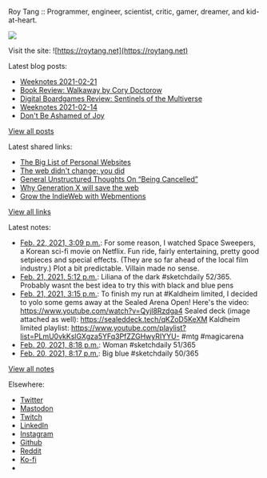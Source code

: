 Roy Tang :: Programmer, engineer, scientist, critic, gamer, dreamer, and kid-at-heart.

![](https://roytang.net/static/img/profile.jpg)

Visit the site: ![https://roytang.net](https://roytang.net)

Latest blog posts:

- [Weeknotes 2021-02-21](https://roytang.net/2021/02/weeknotes-2021-02-21/)
- [Book Review: Walkaway by Cory Doctorow](https://roytang.net/2021/02/walkaway/)
- [Digital Boardgames Review: Sentinels of the Multiverse](https://roytang.net/2021/02/sentinels-multiverse/)
- [Weeknotes 2021-02-14](https://roytang.net/2021/02/weeknotes-2021-02-14/)
- [Don&#x27;t Be Ashamed of Joy](https://roytang.net/2021/02/dont-be-ashamed-of-joy/)

[View all posts](https://roytang.net/blog)

Latest shared links:

- [The Big List of Personal Websites](https://roytang.net/2021/02/the-big-list-of-personal-websites/)
- [The web didn&#x27;t change; you did](https://roytang.net/2021/02/the-web-didnt-change-you-did/)
- [General Unstructured Thoughts On “Being Cancelled”](https://roytang.net/2021/02/general-unstructured-thoughts-on-being-cancelled/)
- [Why Generation X will save the web](https://roytang.net/2021/02/why-generation-x-will-save-the-web/)
- [Grow the IndieWeb with Webmentions](https://roytang.net/2021/01/grow-the-indieweb-with-webmentions/)

[View all links](https://roytang.net/links)

Latest notes:

- [Feb. 22, 2021, 3:09 p.m.](https://roytang.net/2021/02/1363747640391860225/): For some reason, I watched Space Sweepers, a Korean sci-fi movie on Netflix. Fun ride, fairly entertaining, pretty good setpieces and special effects. (They are so far ahead of the local film industry.) Plot a bit predictable. Villain made no sense.
- [Feb. 21, 2021, 5:12 p.m.](https://roytang.net/2021/02/1363416285535604741/): Liliana of the dark #sketchdaily 52/365. Probably wasnt the best idea to try this with black and blue pens
- [Feb. 21, 2021, 3:15 p.m.](https://roytang.net/2021/02/1363386731240726533/): To finish my run at #Kaldheim limited, I decided to yolo some gems away at the Sealed Arena Open! Here&#x27;s the video: https://www.youtube.com/watch?v=Qyjl8Rzdga4 Sealed deck (image attached as well): https://sealeddeck.tech/qKZoD5KeXM Kaldheim limited playlist: https://www.youtube.com/playlist?list=PLmU0vkKslGXgza5YFq3PfZZGHwyRIYYU- #mtg #magicarena
- [Feb. 20, 2021, 8:18 p.m.](https://roytang.net/2021/02/1363100652730085378/): Woman #sketchdaily 51/365
- [Feb. 20, 2021, 8:17 p.m.](https://roytang.net/2021/02/1363100526896906242/): Big blue #sketchdaily 50/365

[View all notes](https://roytang.net/notes)

Elsewhere:

- [Twitter](https://twitter.com/roytang)
- [Mastodon](https://mastodon.technology/@roytang)
- [Twitch](https://twitch.tv/twitchyroy)
- [LinkedIn](https://www.linkedin.com/in/roytang)
- [Instagram](https://instagram.com/roytang0400)
- [Github](https://github.com/roytang)
- [Reddit](https://reddit.com/u/hungryroy)
- [Ko-fi](https://ko-fi.com/roytang)
- [](mailto:hello@roytang.net)